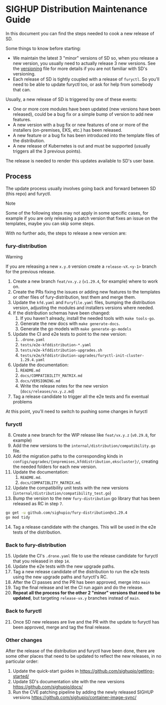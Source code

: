 # SIGHUP Distribution Maintenance Guide

In this document you can find the steps needed to cook a new release of SD.

Some things to know before starting:

- We maintain the latest 3 "minor" versions of SD so, when you release a new version, you usually need to actually release 3 new versions. See the [versioning](docs/VERSIONING.md) file for more details if you are not familiar with SD's versioning.
- Each release of SD is tightly coupled with a release of `furyctl`. So you'll need to be able to update furyctl too, or ask for help from somebody that can.

Usually, a new release of SD is triggered by one of these events:

- One or more core modules have been updated (new versions have been released), could be a bug fix or a simple bump of version to add new features.
- A new version with a bug fix or new features of one or more of the installers (on-premises, EKS, etc.) has been released.
- A new feature or a bug fix has been introduced into the template files of the distribution.
- A new release of Kubernetes is out and must be supported (usually triggers all the 3 previous points).

The release is needed to render this updates available to SD's user base.

## Process

The update process usually involves going back and forward between SD (this repo) and furyctl.

> [!NOTE]
> Some of the following steps may not apply in some specific cases, for example if you are only releasing a patch version that fixes an issue on the templates, maybe you can skip some steps.

With no further ado, the steps to release a new version are:

### fury-distribution

> [!WARNING]
> If you are releasing a new `x.y.0` version create a `release-vX.<y-1>` branch for the previous release.

1. Create a new branch `feat/vx.y.z` (`v1.29.4`, for example) where to work on.
2. Create the PRs fixing the issues or adding new features to the templates or other files of fury-distribution, test them and merge them.
3. Update the `kfd.yaml` and `Furyfile.yaml` files, bumping the distribution version, adjusting the modules and installers versions where needed.
4. If the distribution schemas have been changed:
   1. If you haven't already, install the needed tools with `make tools-go`.
   2. Generate the new docs with `make generate-docs`.
   3. Generate the go models with `make generate-go-models`
5. Update the CI and e2e tests to point to the new version:
   1. `.drone.yaml`
   2. `tests/e2e-kfddistribution-*.yaml`
   3. `tests/e2e-kfddistribution-upgrades.sh`
   4. `tests/e2e/kfddistribution-upgrades/furyctl-init-cluster-1.29.4.yaml`
6. Update the documentation:
   1. `README.md`
   2. `docs/COMPATIBILITY_MATRIX.md`
   3. `docs/VERSIONING.md`
   4. Write the release notes for the new version (`docs/releases/vx.y.z.md`)
7. Tag a release candidate to trigger all the e2e tests and fix eventual problems

At this point, you'll need to switch to pushing some changes in furyctl

### furyctl

8. Create a new branch for the WIP release like `feat/vx.y.z` (`v0.29.8`, for example)
9. Add the new versions to the `internal/distribution/compatibility.go` file.
10. Add the migration paths to the corresponding kinds in `configs/upgrades/{onpremises,kfddistribution,ekscluster}/`, creating the needed folders for each new version.
11. Update the documentation:
    1. `README.md`.
    2. `docs/COMPATIBLITY_MATRIX.md`.
12. Update the compatibility unit tests with the new versions (`internal/distribution/compatibility_test.go`)
13. Bump the version to the new `fury-distribution` go library that has been released as RC in step `7`.

```bash
go get -u github.com/sighupio/fury-distribution@v1.29.4
go mod tidy
```

14. Tag a release candidate with the changes. This will be used in the e2e tests of the distribution.

### Back to fury-distribution

15. Update the CI's `.drone.yaml` file to use the release candidate for furyctl that you released in step `14`.
16. Update the e2e tests with the new upgrade paths.
17. Tag a new release candidate of the distribution to run the e2e tests using the new upgrade paths and furyctl's RC.
18. After the CI passes and the PR has been approved, merge into `main`
19. Tag the final release and let the CI run again and do the release.
20. **Repeat all the process for the other 2 "minor" versions that need to be updated**, but targeting `release-vx.y` branches instead of `main`.

### Back to furyctl

21. Once SD new releases are live and the PR with the update to furyctl has been approved, merge and tag the final release.

### Other changes

After the release of the distribution and furyctl have been done, there are some other places that need to be updated to reflect the new releases, in no particular order:

1. Update the quick-start guides in https://github.com/sighupio/getting-started/
2. Update SD's documentation site with the new versions https://github.com/sighupio/docs/
3. Run the CVE patching pipeline by adding the newly released SIGHUP versions https://github.com/sighupio/container-image-sync/
